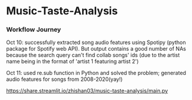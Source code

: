 # Music-Taste-Analysis

### Workflow Journey 
Oct 10: successfully extracted song audio features using Spotipy (python package for Spotify web API). But output contains a good number of NAs because the search
query can't find collab songs' ids (due to the artist name being in the format of 'artist 1 featuring artist 2')

Oct 11: used re.sub function in Python and solved the problem; generated audio features for songs from 2008-2020(yay!)

https://share.streamlit.io/zhishan03/music-taste-analysis/main.py
